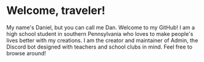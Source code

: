 # Welcome, traveler!
My name's Daniel, but you can call me Dan. Welcome to my GitHub! I am a high school student in southern Pennsylvania who loves to make people's lives better with my creations. I am the creator and maintainer of Admin, the Discord bot designed with teachers and school clubs in mind. Feel free to browse around!
<!---
TheD4nM4n/TheD4nM4n is a ✨ special ✨ repository because its `README.md` (this file) appears on your GitHub profile.
You can click the Preview link to take a look at your changes.
--->
